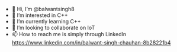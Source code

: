 
- 👋 Hi, I’m @balwantsingh8
- 👀 I’m interested in C++
- 🌱 I’m currently learning C++
- 💞️ I’m looking to collaborate on IoT
- 📫 How to reach me is simply through LinkedIn https://www.linkedin.com/in/balwant-singh-chauhan-8b28221b4

<!---
balwantsingh8/balwantsingh8 is a ✨ special ✨ repository because its `README.md` (this file) appears on your GitHub profile.
You can click the Preview link to take a look at your changes.
--->
